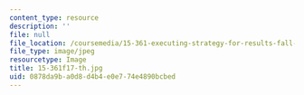 ```yaml
---
content_type: resource
description: ''
file: null
file_location: /coursemedia/15-361-executing-strategy-for-results-fall-2017/0878da9ba0d8d4b4e0e774e4890bcbed_15-361f17-th.jpg
file_type: image/jpeg
resourcetype: Image
title: 15-361f17-th.jpg
uid: 0878da9b-a0d8-d4b4-e0e7-74e4890bcbed
---
```

